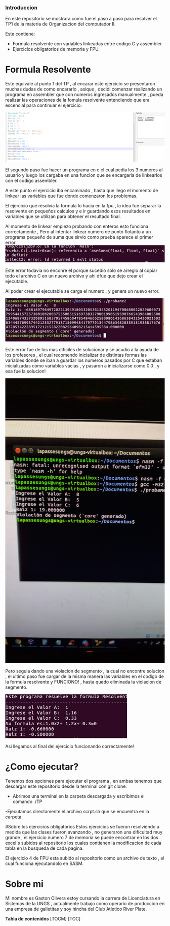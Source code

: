 ### Introduccion 
En este repositorio se mostrara como fue el paso a paso para resolver el TP1 de la materia de Organizacion del computador II. 

Este contiene:
- Formula resolvente con variables linkeadas entre codigo C y assembler.
- Ejercicios obligatorios de memoria y FPU.



# Formula Resolvente
Este equivale al punto 1 del TP , al encarar este ejercicio se presentaron muchas dudas de como encararlo , asique , decidi comenzar realizando un programa en 
assembler que con numeros ingresados manualmente , pueda realizar las operaciones de la fomula resolvente entendiendo que era escencial para continuar el ejercicio.



![ImagenRes](ImagenRes.PNG)
 
El segundo paso fue hacer un programa en c el cual pedia los 3 numeros al usuario y luego los cargaba en una funcion que se encargaria de linkearlos con el codigo assembler.

A este punto el ejercicio iba encaminado , hasta que llego el momento de linkear las variables que fue donde comenzaron los problemas.

El ejercicio que resolvia la formula lo hacia en la fpu , la idea fue separar la resolvente en pequeños calculos y e ir guardando esos resultados en variables que se utilizan para obtener el resultado final.

Al momento de linkear empiezo probando con enteros esto funciona correctamente , Pero al intentar linkear numero de punto flotanto a un programa pequeño de suma que sirvio como prueba aparece el primer error.
![ImagenError1](ImagenError1.PNG)

Este error todavia no enconre el porque sucedio solo se arreglo al copiar todo el archivo C en un nuevo archivo y ahi dfue que dejo crear el ejecutable.

Al poder crear el ejecutable se carga el numero , y genera un nuevo error. 

![Error2](Error2.jpg)

Este error fue de los mas dificiles de solucionar y se acudio a la ayuda de los profesores , el cual recomendo inicializar de distintas formas las variables donde se iban a guardar los numeros pasados por C que estaban inicializadas como variables vacias , y pasaron a inicializarse como 0.0 , y esa fue la solucion! 

![Error3](Error3.jfif)

Pero seguia dando una violacion de segmento , la cual no encontre solucion , el ultimo paso fue cargar de la misma manera las variables en el codigo de la formula resolvente y FUNCIONO! , hasta quedo eliminada la violacion de segmento.

![Funciona!](Funciona!.jpg)

Asi llegamos al final del ejercicio funcionando correctamente! 

# ¿Como ejecutar?
Tenemos dos opciones para ejecutar el programa , en ambas tenemos que descargar este repositorio desde la terminal con git clone: 
- Abrimos una terminal en la carpeta descargada y escribimos el comando 
./TP

-Ejecutamos directamente el archivo scrpt.sh que se encuentra en la carpeta.

#Sobre los ejercicios obligatorios
Estos ejercicios se fueron resolviendo a medida que las clases fueron avanzando , no generaron una dificultad muy grande , el ejercicio numero 7 de memoria se puede encontrar en los dos excel's subidos al repositorio los cuales contienen la modificacion de cada tabla en la busqueda de cada pagina.

El ejercicio 4 de FPU esta subido al repositorio como un archivo de texto , el cual funciona ejecutandolo en SASM.


# Sobre mi 
Mi nombre es Gaston Olivera estoy cursando la carrera de Licenciatura en Sistemas de la UNGS , actualmente trabajo como operario de produccion en una empresa de galletitas y soy hincha del Club Atletico River Plate. 

**Tabla de contenidos** 
[TOCM]
[TOC]








